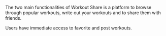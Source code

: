 The two main functionalities of Workout Share is a platform to browse through popular workouts, write out your workouts and to share them with friends.

Users have immediate access to favorite and post workouts. 
